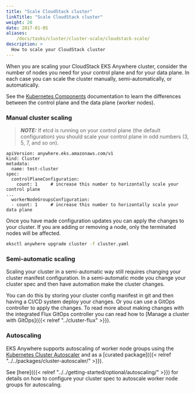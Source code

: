 ```yaml
---
title: "Scale CloudStack cluster"
linkTitle: "Scale CloudStack cluster"
weight: 20
date: 2017-01-05
aliases:
    /docs/tasks/cluster/cluster-scale/cloudstack-scale/
description: >
  How to scale your CloudStack cluster
---
```


When you are scaling your CloudStack EKS Anywhere cluster, consider the number of nodes you need for your control plane and for your data plane.
In each case you can scale the cluster manually, semi-automatically, or automatically.

See the [Kubernetes Components](https://kubernetes.io/docs/concepts/overview/components/) documentation to learn the differences between the control plane and the data plane (worker nodes).

### Manual cluster scaling

>**_NOTE:_** If etcd is running on your control plane (the default configuration) you should scale your control plane in odd numbers (3, 5, 7, and so on).

```
apiVersion: anywhere.eks.amazonaws.com/v1
kind: Cluster
metadata:
  name: test-cluster
spec:
  controlPlaneConfiguration:
    count: 1     # increase this number to horizontally scale your control plane
...    
  workerNodeGroupsConfiguration:
  - count: 1     # increase this number to horizontally scale your data plane
```

Once you have made configuration updates you can apply the changes to your cluster.
If you are adding or removing a node, only the terminated nodes will be affected.

```bash
eksctl anywhere upgrade cluster -f cluster.yaml
```

### Semi-automatic scaling

Scaling your cluster in a semi-automatic way still requires changing your cluster manifest configuration.
In a semi-automatic mode you change your cluster spec and then have automation make the cluster changes.

You can do this by storing your cluster config manifest in git and then having a CI/CD system deploy your changes.
Or you can use a GitOps controller to apply the changes.
To read more about making changes with the integrated Flux GitOps controller you can read how to [Manage a cluster with GitOps]({{< relref "../cluster-flux" >}}).

### Autoscaling

EKS Anywhere supports autoscaling of worker node groups using the [Kubernetes Cluster Autoscaler](https://github.com/kubernetes/autoscaler/) and as a [curated package]({{< relref "../../packages/cluster-autoscaler/" >}}).

See [here]({{< relref "../../getting-started/optional/autoscaling/" >}}) for details on how to configure your cluster spec to autoscale worker node groups for autoscaling.
